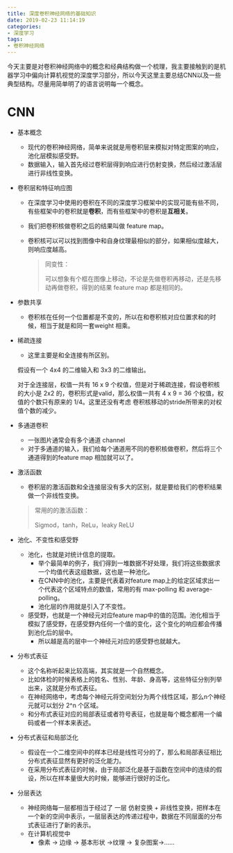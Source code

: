 ```yaml
---
title: 深度卷积神经网络的基础知识
date: 2019-02-23 11:14:19
categories:
- 深度学习
tags:
- 卷积神经网络
---
```


​        今天主要是对卷积神经网络中的概念和经典结构做一个梳理，我主要接触到的是机器学习中偏向计算机视觉的深度学习部分，所以今天这里主要总结CNN以及一些典型结构。尽量用简单明了的语言说明每一个概念。

<!--more-->

# CNN

- 基本概念
  - 现代的卷积神经网络，简单来说就是用卷积层来模拟对特定图案的响应，池化层模拟感受野。
  - 数据输入，输入首先经过卷积层得到响应进行仿射变换，然后经过激活层进行非线性变换。

- 卷积层和特征响应图

  - 在深度学习中使用的卷积在不同的深度学习框架中的实现可能有些不同，有些框架中的卷积就是**卷积**，而有些框架中的卷积是**互相关**。

  - 我们把卷积核做卷积之后的结果叫做 feature map。

  - 卷积核可以可以找到图像中和自身纹理最相似的部分，如果相似度越大，则响应度越高。

    > 同变性：
    >
    > 可以想象有个框在图像上移动，不论是先做卷积再移动，还是先移动再做卷积，得到的结果 feature map 都是相同的。

- 参数共享

  - 卷积核在任何一个位置都是不变的，所以在和卷积核对应位置求和的时候，相当于就是和同一套weight 相乘。

- 稀疏连接

  - 这里主要是和全连接有所区别。

  假设有一个 4x4 的二维输入和 3x3 的二维输出。

  对于全连接层，权值一共有 16 x 9 个权值，但是对于稀疏连接，假设卷积核的大小是 2x2 的，卷积形式是valid，那么权值一共有 4 x 9 = 36 个权值，权值的个数只有原来的 1/4。这里还没有考虑 卷积核移动的stride所带来的对权值个数的减少。

- 多通道卷积

  - 一张图片通常会有多个通道 channel
  - 对于多通道的输入，我们给每个通道用不同的卷积核做卷积，然后将三个通道得到的feature map 相加就可以了。

- 激活函数

  - 卷积层的激活函数和全连接层没有多大的区别，就是要给我们的卷积结果做一个非线性变换。

  > 常用的的激活函数：
  >
  > Sigmod，tanh，ReLu，leaky ReLU

- 池化、不变性和感受野

  - 池化，也就是对统计信息的提取。
    - 举个最简单的例子，我们得到一堆数据不好处理，我们将这些数据求一个均值代表这组数据，这也是一种池化。
    - 在CNN中的池化，主要是代表着对feature map上的给定区域求出一个代表这个区域特点的数值，常用的有 max-polling  和  average-polling。
    - 池化层的作用就是引入了不变性。
  - 感受野，也就是一个神经元对应feature map中的值的范围。池化相当于模拟了感受野，在感受野内任何一个值的变化，这个变化的响应都会传播到池化后的层中。
    - 所以越是高的层中一个神经元对应的感受野也就越大。

- 分布式表征

  - 这个名称听起来比较高端，其实就是一个自然概念。
  - 比如体检的时候表格上的姓名、性别、年龄、身高等，这些特征分别列举出来，这就是分布式表征。
  - 在神经网络中，考虑每个神经元将空间划分为两个线性区域，那么n个神经元就可以划分 2^n 个区域。
  - 和分布式表征对应的局部表征或者符号表征，也就是每个概念都用一个编码或者一个样本来表述。

- 分布式表征和局部泛化

  - 假设在一个二维空间中的样本已经是线性可分的了，那么和局部表征相比分布式表征显然有更好的泛化能力。
  - 在采用分布式表征的时候，由于局部泛化是基于函数在空间中的连续的假设，所以在样本量很大的时候，能够进行很好的泛化。

- 分层表达

  - 神经网络每一层都相当于经过了 一层 仿射变换 + 非线性变换，把样本在一个新的空间中表示，一层层表达的传递过程中，数据在不同层面的分布式表征进行了新的表示。
  - 在计算机视觉中
    - 像素 -> 边缘  -> 基本形状  ->纹理  -> 复杂图案->……

